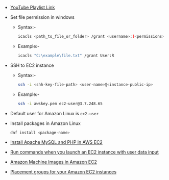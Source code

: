 - [YouTube Playlist Link](https://www.youtube.com/playlist?list=PLbGui_ZYuhiiP7MwyVbZn4gkkJA4r5Hqp)

- Set file permission in windows

  - Syntax:-
    
    ```sh
    icacls <path_to_file_or_folder> /grant <username>:(<permissions>)
    ```

  - Example:-
  
    ```sh
    icacls "C:\example\file.txt" /grant User:R
    ```

- SSH to EC2 instance

  - Syntax:-

    ```sh
    ssh -i <shh-key-file-path> <user-name>@<instance-public-ip>
    ```

  - Example:-
 
    ```sh
    ssh -i awskey.pem ec2-user@3.7.248.65
    ```

- Default user for Amazon Linux is `ec2-user`

- Install packages in Amazon Linux

  ```sh
  dnf install <package-name>
  ```

- [Install Apache MySQL and PHP in AWS EC2](https://docs.aws.amazon.com/linux/al2023/ug/ec2-lamp-amazon-linux-2023.html)

- [Run commands when you launch an EC2 instance with user data input
](https://docs.aws.amazon.com/AWSEC2/latest/UserGuide/user-data.html)

- [Amazon Machine Images in Amazon EC2](https://docs.aws.amazon.com/AWSEC2/latest/UserGuide/AMIs.html)

- [Placement groups for your Amazon EC2 instances](https://docs.aws.amazon.com/AWSEC2/latest/UserGuide/placement-groups.html)
